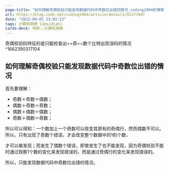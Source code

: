 ```yaml
---
page-title: "如何理解奇偶校验只能发现数据代码中奇数位出错的情况_coding1994的博客-CSDN博客_为什么奇偶校验码只能检测奇数位"
url: https://blog.csdn.net/coding1994/article/details/52177647
date: "2022-09-05 23:03:23"
tags: 计算机网络 [obsidian]
cards-deck: 考研::计算机网络
---
```


奇偶校验码特征的是只能检查出==奇==数个比特出现误码的情况
^1662390317104


## 如何理解奇偶校验只能发现数据代码中奇数位出错的情况
首先要理解：
- 奇数＋奇数＝偶数；
- 偶数＋奇数＝奇数；
- 偶数＋偶数＝偶数；
- 奇数＋偶数＝奇数；

所以可以得知：一个数加上一个奇数可以改变其原有的奇偶行，然而偶数不可以。所以，只有出现了奇数个错误，才会改变整个数据中的1的个数，

才可以被发现；而发生了偶数个错误，即使发生了也不能发现，因为奇偶校验不能时通过观察1个数的变化来发现错误的，而是通过奇偶行的变化来发现错误的。

所以，只能发现数据代码中奇数位出错的情况。

